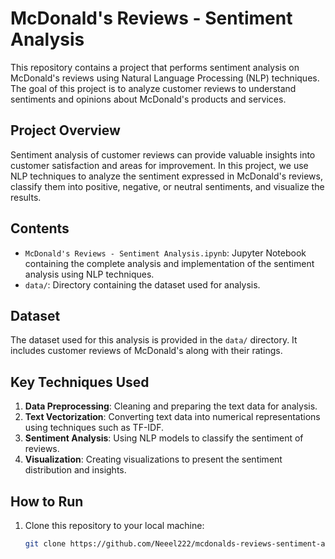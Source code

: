 # McDonald's Reviews - Sentiment Analysis

This repository contains a project that performs sentiment analysis on McDonald's reviews using Natural Language Processing (NLP) techniques. The goal of this project is to analyze customer reviews to understand sentiments and opinions about McDonald's products and services.

## Project Overview

Sentiment analysis of customer reviews can provide valuable insights into customer satisfaction and areas for improvement. In this project, we use NLP techniques to analyze the sentiment expressed in McDonald's reviews, classify them into positive, negative, or neutral sentiments, and visualize the results.

## Contents

- `McDonald's Reviews - Sentiment Analysis.ipynb`: Jupyter Notebook containing the complete analysis and implementation of the sentiment analysis using NLP techniques.
- `data/`: Directory containing the dataset used for analysis.

## Dataset

The dataset used for this analysis is provided in the `data/` directory. It includes customer reviews of McDonald's along with their ratings.

## Key Techniques Used

1. **Data Preprocessing**: Cleaning and preparing the text data for analysis.
2. **Text Vectorization**: Converting text data into numerical representations using techniques such as TF-IDF.
3. **Sentiment Analysis**: Using NLP models to classify the sentiment of reviews.
4. **Visualization**: Creating visualizations to present the sentiment distribution and insights.

## How to Run

1. Clone this repository to your local machine:
   ```bash
   git clone https://github.com/Neeel222/mcdonalds-reviews-sentiment-analysis.git
